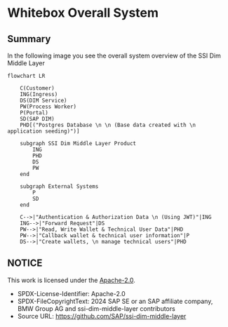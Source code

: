 # Whitebox Overall System

## Summary

In the following image you see the overall system overview of the SSI Dim Middle Layer

```mermaid
flowchart LR

    C(Customer)
    ING(Ingress)
    DS(DIM Service)
    PW(Process Worker)
    P(Portal)
    SD(SAP DIM)
    PHD[("Postgres Database \n \n (Base data created with \n application seeding)")]

    subgraph SSI Dim Middle Layer Product   
        ING
        PHD
        DS
        PW
    end

    subgraph External Systems
        P
        SD
    end

    C-->|"Authentication & Authorization Data \n (Using JWT)"|ING
    ING-->|"Forward Request"|DS
    PW-->|"Read, Write Wallet & Technical User Data"|PHD
    PW-->|"Callback wallet & technical user information"|P
    DS-->|"Create wallets, \n manage technical users"|PHD

```

## NOTICE

This work is licensed under the [Apache-2.0](https://www.apache.org/licenses/LICENSE-2.0).

- SPDX-License-Identifier: Apache-2.0
- SPDX-FileCopyrightText: 2024 SAP SE or an SAP affiliate company, BMW Group AG and ssi-dim-middle-layer contributors
- Source URL: https://github.com/SAP/ssi-dim-middle-layer
